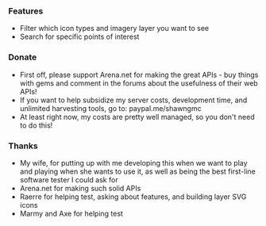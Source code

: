 

### Features
* Filter which icon types and imagery layer you want to see
* Search for specific points of interest

### Donate 
* First off, please support Arena.net for making the great APIs - buy things with gems and comment in the forums about the usefulness of their web APIs!
* If you want to help subsidize my server costs, development time, and unlimited harvesting tools, go to: paypal.me/shawngmc
* At least right now, my costs are pretty well managed, so you don't need to do this!

### Thanks

* My wife, for putting up with me developing this when we want to play and playing when she wants to use it, as well as being the best first-line software tester I could ask for
* Arena.net for making such solid APIs
* Raerre for helping test, asking about features, and building layer SVG icons
* Marmy and Axe for helping test